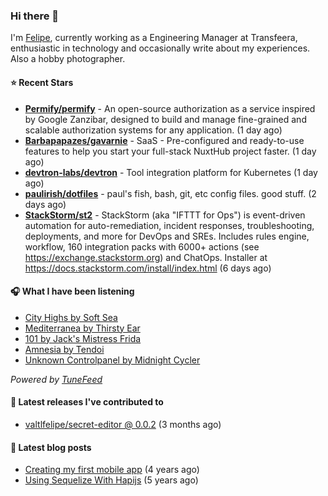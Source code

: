### Hi there 👋

I'm [Felipe](https://felipevm.com), currently working as a Engineering Manager at Transfeera, enthusiastic in technology and occasionally write about my experiences. Also a hobby photographer.

#### ⭐ Recent Stars
- **[Permify/permify](https://github.com/Permify/permify)** - An open-source authorization as a service inspired by Google Zanzibar, designed to build and manage fine-grained and scalable authorization systems for any application. (1 day ago)
- **[Barbapapazes/gavarnie](https://github.com/Barbapapazes/gavarnie)** - SaaS - Pre-configured and ready-to-use features to help you start your full-stack NuxtHub project faster. (1 day ago)
- **[devtron-labs/devtron](https://github.com/devtron-labs/devtron)** - Tool integration platform for Kubernetes (1 day ago)
- **[paulirish/dotfiles](https://github.com/paulirish/dotfiles)** - paul&#39;s fish, bash, git, etc config files. good stuff.  (2 days ago)
- **[StackStorm/st2](https://github.com/StackStorm/st2)** - StackStorm (aka &#34;IFTTT for Ops&#34;) is event-driven automation for auto-remediation, incident responses, troubleshooting, deployments, and more for DevOps and SREs. Includes rules engine, workflow, 160 integration packs with 6000&#43; actions (see https://exchange.stackstorm.org) and ChatOps. Installer at https://docs.stackstorm.com/install/index.html (6 days ago)

#### 🎧 What I have been listening
- [City Highs by Soft Sea](https://open.spotify.com/track/7Fask2JUtxg4jhCDuTF3tj)
- [Mediterranea by Thirsty Ear](https://open.spotify.com/track/6WyxIRWwje9OjziaplhUVJ)
- [101 by Jack&#39;s Mistress Frida](https://open.spotify.com/track/3lOOJBOJsE9kJ4oTnBRx43)
- [Amnesia by Tendoi](https://open.spotify.com/track/3aJetfFCrhZpZtzapzznRJ)
- [Unknown Controlpanel by Midnight Cycler](https://open.spotify.com/track/4Jbd4SmdEeNeH6if9lsNLe)

_Powered by [TuneFeed](https://tunefeed.app?ref=valtlfelipe-gh-profile)_ 

#### 🚀 Latest releases I've contributed to


- [valtlfelipe/secret-editor @ 0.0.2](https://github.com/valtlfelipe/secret-editor/releases/tag/0.0.2) (3 months ago)

#### 📄 Latest blog posts
- [Creating my first mobile app](https://felipevm.com/posts/creating-my-first-mobile-app/) (4 years ago)
- [Using Sequelize With Hapijs](https://felipevm.com/posts/using-sequelize-with-hapijs/) (5 years ago)
